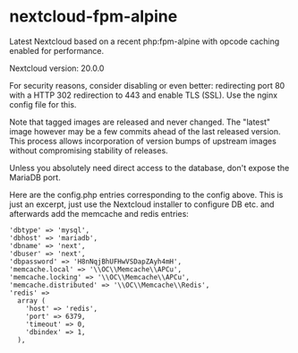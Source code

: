 # nextcloud-fpm-alpine
Latest Nextcloud based on a recent php:fpm-alpine with opcode caching enabled for performance.

Nextcloud version: 20.0.0

For security reasons, consider disabling or even better: redirecting port 80 with a HTTP 302 redirection to 443 and enable TLS (SSL). Use the nginx config file for this.

Note that tagged images are released and never changed. The "latest" image however may be a few commits ahead of the last released version. This process allows incorporation of version bumps of upstream images without compromising stability of releases.

Unless you absolutely need direct access to the database, don't expose the MariaDB port.

Here are the config.php entries corresponding to the config above. This is just an excerpt, just use the Nextcloud installer to configure DB etc. and afterwards add the memcache and redis entries:

    'dbtype' => 'mysql',
    'dbhost' => 'mariadb',
    'dbname' => 'next',
    'dbuser' => 'next',
    'dbpassword' => 'H8nNqjBhUFHwVSDapZAyh4mH',
    'memcache.local' => '\\OC\\Memcache\\APCu',
    'memcache.locking' => '\\OC\\Memcache\\APCu',
    'memcache.distributed' => '\\OC\\Memcache\\Redis',
    'redis' =>
      array (
        'host' => 'redis',
        'port' => 6379,
        'timeout' => 0,
        'dbindex' => 1,
      ),
